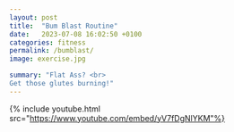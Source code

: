 ```yaml
---
layout: post
title:  "Bum Blast Routine"
date:   2023-07-08 16:02:50 +0100
categories: fitness
permalink: /bumblast/
image: exercise.jpg

summary: "Flat Ass? <br> 
Get those glutes burning!"
---
```


{% include youtube.html src="https://www.youtube.com/embed/yV7fDgNlYKM"%}
